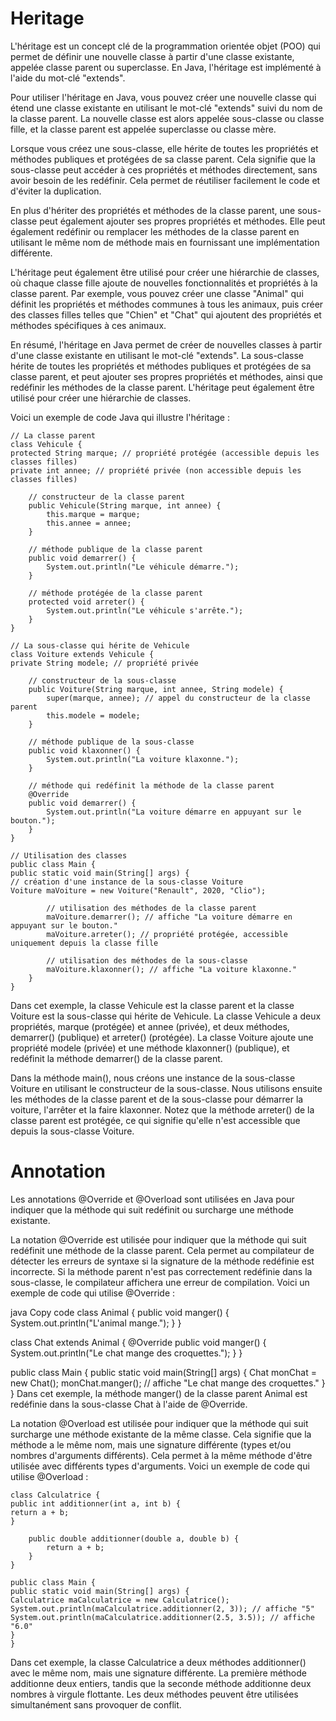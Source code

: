 # Heritage 
L'héritage est un concept clé de la programmation orientée objet (POO) qui permet de définir une nouvelle classe à partir d'une classe existante, appelée classe parent ou superclasse. En Java, l'héritage est implémenté à l'aide du mot-clé "extends".

Pour utiliser l'héritage en Java, vous pouvez créer une nouvelle classe qui étend une classe existante en utilisant le mot-clé "extends" suivi du nom de la classe parent. La nouvelle classe est alors appelée sous-classe ou classe fille, et la classe parent est appelée superclasse ou classe mère.

Lorsque vous créez une sous-classe, elle hérite de toutes les propriétés et méthodes publiques et protégées de sa classe parent. Cela signifie que la sous-classe peut accéder à ces propriétés et méthodes directement, sans avoir besoin de les redéfinir. Cela permet de réutiliser facilement le code et d'éviter la duplication.

En plus d'hériter des propriétés et méthodes de la classe parent, une sous-classe peut également ajouter ses propres propriétés et méthodes. Elle peut également redéfinir ou remplacer les méthodes de la classe parent en utilisant le même nom de méthode mais en fournissant une implémentation différente.

L'héritage peut également être utilisé pour créer une hiérarchie de classes, où chaque classe fille ajoute de nouvelles fonctionnalités et propriétés à la classe parent. Par exemple, vous pouvez créer une classe "Animal" qui définit les propriétés et méthodes communes à tous les animaux, puis créer des classes filles telles que "Chien" et "Chat" qui ajoutent des propriétés et méthodes spécifiques à ces animaux.

En résumé, l'héritage en Java permet de créer de nouvelles classes à partir d'une classe existante en utilisant le mot-clé "extends". La sous-classe hérite de toutes les propriétés et méthodes publiques et protégées de sa classe parent, et peut ajouter ses propres propriétés et méthodes, ainsi que redéfinir les méthodes de la classe parent. L'héritage peut également être utilisé pour créer une hiérarchie de classes.

Voici un exemple de code Java qui illustre l'héritage :

```
// La classe parent
class Vehicule {
protected String marque; // propriété protégée (accessible depuis les classes filles)
private int annee; // propriété privée (non accessible depuis les classes filles)

    // constructeur de la classe parent
    public Vehicule(String marque, int annee) {
        this.marque = marque;
        this.annee = annee;
    }
    
    // méthode publique de la classe parent
    public void demarrer() {
        System.out.println("Le véhicule démarre.");
    }
    
    // méthode protégée de la classe parent
    protected void arreter() {
        System.out.println("Le véhicule s'arrête.");
    }
}

// La sous-classe qui hérite de Vehicule
class Voiture extends Vehicule {
private String modele; // propriété privée

    // constructeur de la sous-classe
    public Voiture(String marque, int annee, String modele) {
        super(marque, annee); // appel du constructeur de la classe parent
        this.modele = modele;
    }
    
    // méthode publique de la sous-classe
    public void klaxonner() {
        System.out.println("La voiture klaxonne.");
    }
    
    // méthode qui redéfinit la méthode de la classe parent
    @Override
    public void demarrer() {
        System.out.println("La voiture démarre en appuyant sur le bouton.");
    }
}

// Utilisation des classes
public class Main {
public static void main(String[] args) {
// création d'une instance de la sous-classe Voiture
Voiture maVoiture = new Voiture("Renault", 2020, "Clio");

        // utilisation des méthodes de la classe parent
        maVoiture.demarrer(); // affiche "La voiture démarre en appuyant sur le bouton."
        maVoiture.arreter(); // propriété protégée, accessible uniquement depuis la classe fille
        
        // utilisation des méthodes de la sous-classe
        maVoiture.klaxonner(); // affiche "La voiture klaxonne."
    }
}
```
Dans cet exemple, la classe Vehicule est la classe parent et la classe Voiture est la sous-classe qui hérite de Vehicule. La classe Vehicule a deux propriétés, marque (protégée) et annee (privée), et deux méthodes, demarrer() (publique) et arreter() (protégée). La classe Voiture ajoute une propriété modele (privée) et une méthode klaxonner() (publique), et redéfinit la méthode demarrer() de la classe parent.

Dans la méthode main(), nous créons une instance de la sous-classe Voiture en utilisant le constructeur de la sous-classe. Nous utilisons ensuite les méthodes de la classe parent et de la sous-classe pour démarrer la voiture, l'arrêter et la faire klaxonner. Notez que la méthode arreter() de la classe parent est protégée, ce qui signifie qu'elle n'est accessible que depuis la sous-classe Voiture.


# Annotation 

Les annotations @Override et @Overload sont utilisées en Java pour indiquer que la méthode qui suit redéfinit ou surcharge une méthode existante.

La notation @Override est utilisée pour indiquer que la méthode qui suit redéfinit une méthode de la classe parent. Cela permet au compilateur de détecter les erreurs de syntaxe si la signature de la méthode redéfinie est incorrecte. Si la méthode parent n'est pas correctement redéfinie dans la sous-classe, le compilateur affichera une erreur de compilation. Voici un exemple de code qui utilise @Override :

java
Copy code
class Animal {
public void manger() {
System.out.println("L'animal mange.");
}
}

class Chat extends Animal {
@Override
public void manger() {
System.out.println("Le chat mange des croquettes.");
}
}

public class Main {
public static void main(String[] args) {
Chat monChat = new Chat();
monChat.manger(); // affiche "Le chat mange des croquettes."
}
}
Dans cet exemple, la méthode manger() de la classe parent Animal est redéfinie dans la sous-classe Chat à l'aide de @Override.

La notation @Overload est utilisée pour indiquer que la méthode qui suit surcharge une méthode existante de la même classe. Cela signifie que la méthode a le même nom, mais une signature différente (types et/ou nombres d'arguments différents). Cela permet à la même méthode d'être utilisée avec différents types d'arguments. Voici un exemple de code qui utilise @Overload :

```
class Calculatrice {
public int additionner(int a, int b) {
return a + b;
}

    public double additionner(double a, double b) {
        return a + b;
    }
}

public class Main {
public static void main(String[] args) {
Calculatrice maCalculatrice = new Calculatrice();
System.out.println(maCalculatrice.additionner(2, 3)); // affiche "5"
System.out.println(maCalculatrice.additionner(2.5, 3.5)); // affiche "6.0"
}
}
```
Dans cet exemple, la classe Calculatrice a deux méthodes additionner() avec le même nom, mais une signature différente. La première méthode additionne deux entiers, tandis que la seconde méthode additionne deux nombres à virgule flottante. Les deux méthodes peuvent être utilisées simultanément sans provoquer de conflit.
